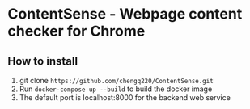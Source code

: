 # ContentSense - Webpage content checker for Chrome

## How to install
1. git clone ```https://github.com/chengq220/ContentSense.git```
2. Run ```docker-compose up --build``` to build the docker image
3. The default port is localhost:8000 for the backend web service
